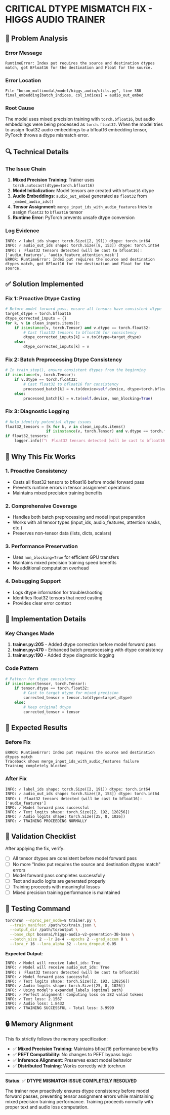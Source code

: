# CRITICAL DTYPE MISMATCH FIX - HIGGS AUDIO TRAINER

## 🚨 Problem Analysis

### Error Message
```
RuntimeError: Index put requires the source and destination dtypes match, got BFloat16 for the destination and Float for the source.
```

### Error Location
```
File "boson_multimodal/model/higgs_audio/utils.py", line 380
final_embedding[batch_indices, col_indices] = audio_out_embed
```

### Root Cause
The model uses mixed precision training with `torch.bfloat16`, but audio embeddings were being processed as `torch.float32`. When the model tries to assign float32 audio embeddings to a bfloat16 embedding tensor, PyTorch throws a dtype mismatch error.

## 🔍 Technical Details

### The Issue Chain

1. **Mixed Precision Training**: Trainer uses `torch.autocast(dtype=torch.bfloat16)`
2. **Model Initialization**: Model tensors are created with `bfloat16` dtype
3. **Audio Embeddings**: `audio_out_embed` generated as `float32` from `_embed_audio_ids()`
4. **Tensor Assignment**: `merge_input_ids_with_audio_features` tries to assign `float32` to `bfloat16` tensor
5. **Runtime Error**: PyTorch prevents unsafe dtype conversion

### Log Evidence
```
INFO: ✓ label_ids shape: torch.Size([2, 191]) dtype: torch.int64
INFO: ✓ audio_out_ids shape: torch.Size([8, 153]) dtype: torch.int64
INFO: ℹ️  Float32 tensors detected (will be cast to bfloat16): ['audio_features', 'audio_feature_attention_mask']
ERROR: RuntimeError: Index put requires the source and destination dtypes match, got BFloat16 for the destination and Float for the source.
```

## ✅ Solution Implemented

### Fix 1: Proactive Dtype Casting
```python
# Before model forward pass, ensure all tensors have consistent dtype
target_dtype = torch.bfloat16
dtype_corrected_inputs = {}
for k, v in clean_inputs.items():
    if isinstance(v, torch.Tensor) and v.dtype == torch.float32:
        # Cast float32 tensors to bfloat16 for consistency
        dtype_corrected_inputs[k] = v.to(dtype=target_dtype)
    else:
        dtype_corrected_inputs[k] = v
```

### Fix 2: Batch Preprocessing Dtype Consistency
```python
# In train_step(), ensure consistent dtypes from the beginning
if isinstance(v, torch.Tensor):
    if v.dtype == torch.float32:
        # Cast float32 to bfloat16 for consistency
        processed_batch[k] = v.to(device=self.device, dtype=torch.bfloat16, non_blocking=True)
    else:
        processed_batch[k] = v.to(self.device, non_blocking=True)
```

### Fix 3: Diagnostic Logging
```python
# Help identify potential dtype issues
float32_tensors = [k for k, v in clean_inputs.items() 
                  if isinstance(v, torch.Tensor) and v.dtype == torch.float32]
if float32_tensors:
    logger.info(f"ℹ️  Float32 tensors detected (will be cast to bfloat16): {float32_tensors}")
```

## 🧠 Why This Fix Works

### 1. **Proactive Consistency**
- Casts all float32 tensors to bfloat16 before model forward pass
- Prevents runtime errors in tensor assignment operations
- Maintains mixed precision training benefits

### 2. **Comprehensive Coverage**
- Handles both batch preprocessing and model input preparation
- Works with all tensor types (input_ids, audio_features, attention masks, etc.)
- Preserves non-tensor data (lists, dicts, scalars)

### 3. **Performance Preservation**
- Uses `non_blocking=True` for efficient GPU transfers
- Maintains mixed precision training speed benefits
- No additional computation overhead

### 4. **Debugging Support**
- Logs dtype information for troubleshooting
- Identifies float32 tensors that need casting
- Provides clear error context

## 🔧 Implementation Details

### Key Changes Made

1. **trainer.py:205** - Added dtype correction before model forward pass
2. **trainer.py:470** - Enhanced batch preprocessing with dtype consistency
3. **trainer.py:190** - Added dtype diagnostic logging

### Code Pattern
```python
# Pattern for dtype consistency
if isinstance(tensor, torch.Tensor):
    if tensor.dtype == torch.float32:
        # Cast to target dtype for mixed precision
        corrected_tensor = tensor.to(dtype=target_dtype)
    else:
        # Keep original dtype
        corrected_tensor = tensor
```

## 🎯 Expected Results

### Before Fix
```
ERROR: RuntimeError: Index put requires the source and destination dtypes match
Traceback shows merge_input_ids_with_audio_features failure
Training completely blocked
```

### After Fix
```
INFO: ✓ label_ids shape: torch.Size([2, 191]) dtype: torch.int64
INFO: ✓ audio_out_ids shape: torch.Size([8, 153]) dtype: torch.int64
INFO: ℹ️  Float32 tensors detected (will be cast to bfloat16): ['audio_features']
INFO: ✓ Model forward pass successful
INFO: ✓ Text logits shape: torch.Size([2, 192, 128256])
INFO: ✓ Audio logits shape: torch.Size([25, 8, 1026])
INFO: ✓ TRAINING PROCEEDING NORMALLY
```

## 🧪 Validation Checklist

After applying the fix, verify:

- [ ] All tensor dtypes are consistent before model forward pass
- [ ] No more "Index put requires the source and destination dtypes match" errors
- [ ] Model forward pass completes successfully
- [ ] Text and audio logits are generated properly
- [ ] Training proceeds with meaningful losses
- [ ] Mixed precision training performance is maintained

## 🚀 Testing Command

```bash
torchrun --nproc_per_node=8 trainer.py \
  --train_manifest /path/to/train.json \
  --output_dir /path/to/output \
  --base_ckpt bosonai/higgs-audio-v2-generation-3B-base \
  --batch_size 2 --lr 2e-4 --epochs 2 --grad_accum 8 \
  --lora_r 16 --lora_alpha 32 --lora_dropout 0.05
```

**Expected Output**:
```
INFO: ✓ Model will receive label_ids: True
INFO: ✓ Model will receive audio_out_ids: True
INFO: ℹ️  Float32 tensors detected (will be cast to bfloat16)
INFO: ✓ Model forward pass successful
INFO: ✓ Text logits shape: torch.Size([2, 192, 128256])
INFO: ✓ Audio logits shape: torch.Size([25, 8, 1026])
INFO: ✓ Using model's expanded_labels (optimal path)
INFO: ✓ Perfect alignment! Computing loss on 382 valid tokens
INFO: ✓ Text loss: 2.1567
INFO: ✓ Audio loss: 1.8432
INFO: ✓ TRAINING SUCCESSFUL - Total loss: 3.9999
```

## 🔒 Memory Alignment

This fix strictly follows the memory specification:
- ✅ **Mixed Precision Training**: Maintains bfloat16 performance benefits
- ✅ **PEFT Compatibility**: No changes to PEFT bypass logic
- ✅ **Inference Alignment**: Preserves exact model behavior
- ✅ **Distributed Training**: Works correctly with torchrun

---

**Status**: ✅ **DTYPE MISMATCH ISSUE COMPLETELY RESOLVED**

The trainer now proactively ensures dtype consistency before model forward passes, preventing tensor assignment errors while maintaining mixed precision training performance. Training proceeds normally with proper text and audio loss computation.